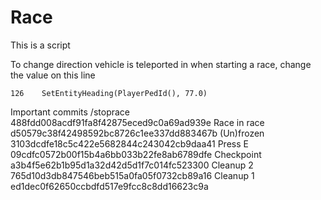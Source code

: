 # Race
This is a script
 
 
 
To change direction vehicle is teleported in when starting a race, change the value on this line
```
126    SetEntityHeading(PlayerPedId(), 77.0)
```
 
  
  Important commits
  /stoprace     488fdd008acdf91fa8f42875eced9c0a69ad939e
  Race in race  d50579c38f42498592bc8726c1ee337dd883467b
  (Un)frozen    3103dcdfe18c5c422e5682844c243042cb9daa41
  Press E       09cdfc0572b00f15b4a6bb033b22fe8ab6789dfe
  Checkpoint    a3b4f5e62b1b95d1a32d42d5d1f7c014fc523300
  Cleanup 2     765d10d3db847546beb515a0fa05f0732cb89a16
  Cleanup 1     ed1dec0f62650ccbdfd517e9fcc8c8dd16623c9a
